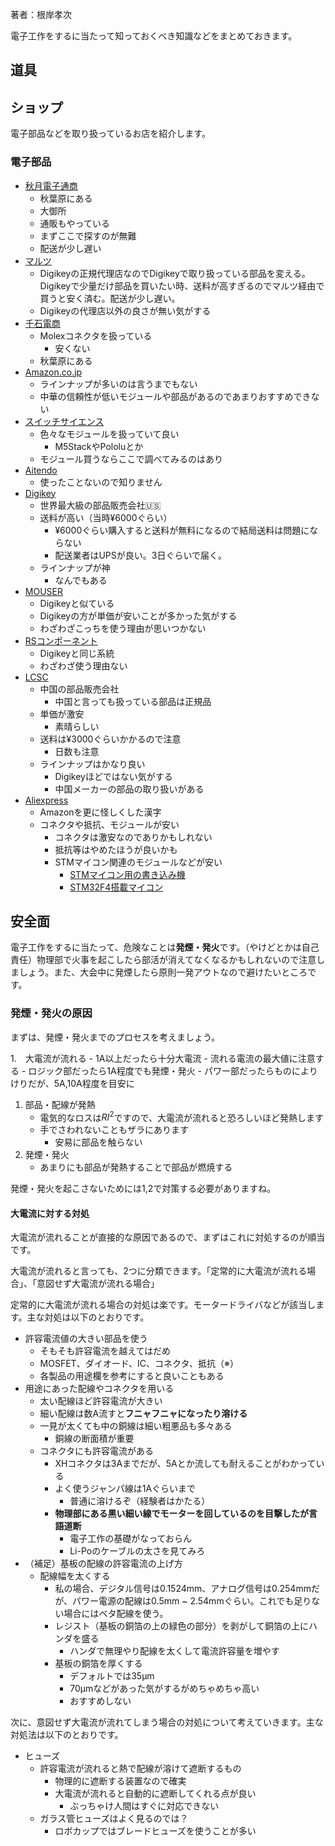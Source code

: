 著者：根岸孝次

電子工作をするに当たって知っておくべき知識などをまとめておきます。
## 道具

## ショップ
電子部品などを取り扱っているお店を紹介します。
### 電子部品
- [秋月電子通商](https://akizukidenshi.com/catalog/default.aspx)
	- 秋葉原にある
	- 大御所
	- 通販もやっている
	- まずここで探すのが無難
	- 配送が少し遅い
- [マルツ](https://www.marutsu.co.jp/)
	- Digikeyの正規代理店なのでDigikeyで取り扱っている部品を変える。Digikeyで少量だけ部品を買いたい時、送料が高すぎるのでマルツ経由で買うと安く済む。配送が少し遅い。
	- Digikeyの代理店以外の良さが無い気がする
- [千石電商](https://www.sengoku.co.jp/)
	- Molexコネクタを扱っている
		- 安くない
	- 秋葉原にある
- [Amazon.co.jp](https://www.amazon.co.jp/)
	- ラインナップが多いのは言うまでもない
	- 中華の信頼性が低いモジュールや部品があるのであまりおすすめできない
- [スイッチサイエンス](https://www.switch-science.com/)
	- 色々なモジュールを扱っていて良い
		- M5StackやPololuとか
	- モジュール買うならここで調べてみるのはあり
- [Aitendo](https://www.aitendo.com/)
	- 使ったことないので知りません
- [Digikey](https://www.digikey.jp/)
	- 世界最大級の部品販売会社🇺🇸
	- 送料が高い（当時¥6000ぐらい）
		- ¥6000ぐらい購入すると送料が無料になるので結局送料は問題にならない
		- 配送業者はUPSが良い。3日ぐらいで届く。
	- ラインナップが神
		- なんでもある
- [MOUSER](https://www.mouser.jp/)
	- Digikeyと似ている
	- Digikeyの方が単価が安いことが多かった気がする
	- わざわざこっちを使う理由が思いつかない
- [RSコンポーネント](https://jp.rs-online.com/web/)
	- Digikeyと同じ系統
	- わざわざ使う理由ない
- [LCSC](https://www.lcsc.com/)
	- 中国の部品販売会社
		- 中国と言っても扱っている部品は正規品
	- 単価が激安
		- 素晴らしい
	- 送料は¥3000ぐらいかかるので注意
		- 日数も注意
	- ラインナップはかなり良い
		- Digikeyほどではない気がする
		- 中国メーカーの部品の取り扱いがある
- [Aliexpress](https://ja.aliexpress.com/?gatewayAdapt=glo2jpn)
	- Amazonを更に怪しくした漢字
	- コネクタや抵抗、モジュールが安い
		- コネクタは激安なのでありかもしれない
		- 抵抗等はやめたほうが良いかも
		- STMマイコン関連のモジュールなどが安い
			- [STMマイコン用の書き込み機](https://ja.aliexpress.com/item/3256804213481525.html?algo_pvid=badcb106-e43f-4ceb-a85e-d926414b21d2&algo_exp_id=badcb106-e43f-4ceb-a85e-d926414b21d2-0&pdp_npi=4@dis!USD!2.35!2.35!!!16.76!16.76!@2102f0cc17310717999205539e1b7a!12000037047098773!sea!US!3683584924!X&curPageLogUid=4iU8eCC9XemG&utparam-url=scene:search%7Cquery_from:)
			- [STM32F4搭載マイコン](https://ja.aliexpress.com/item/3256801269871873.html?algo_pvid=a8d1be6f-c446-4f88-8324-49b0c3f887fc&algo_exp_id=a8d1be6f-c446-4f88-8324-49b0c3f887fc-0&pdp_npi=4@dis!USD!3.78!3.78!!!26.89!26.89!@2141001d17310718485273166edf81!12000034304092617!sea!US!3683584924!X&curPageLogUid=K09wU0ay7mYL&utparam-url=scene:search%7Cquery_from:)

## 安全面
電子工作をするに当たって、危険なことは**発煙・発火**です。（やけどとかは自己責任）物理部で火事を起こしたら部活が消えてなくなるかもしれないので注意しましょう。また、大会中に発煙したら原則一発アウトなので避けたいところです。

### 発煙・発火の原因
まずは、発煙・発火までのプロセスを考えましょう。

1.　大電流が流れる
	- 1A以上だったら十分大電流
	- 流れる電流の最大値に注意する
	- ロジック部だったら1A程度でも発煙・発火
	- パワー部だったらものによりけりだが、5A,10A程度を目安に
1. 部品・配線が発熱
	- 電気的なロスは$RI^2$ですので、大電流が流れると恐ろしいほど発熱します
	- 手でさわれないこともザラにあります
		- 安易に部品を触らない
2. 発煙・発火
	- あまりにも部品が発熱することで部品が燃焼する

発煙・発火を起こさないためには1,2で対策する必要がありますね。

#### 大電流に対する対処
大電流が流れることが直接的な原因であるので、まずはこれに対処するのが順当です。

大電流が流れると言っても、2つに分類できます。「定常的に大電流が流れる場合」、「意図せず大電流が流れる場合」

定常的に大電流が流れる場合の対処は楽です。モータードライバなどが該当します。主な対処は以下のとおりです。
- 許容電流値の大きい部品を使う
	- そもそも許容電流を越えてはだめ
	- MOSFET、ダイオード、IC、コネクタ、抵抗（※）
	- 各製品の用途欄を参考にすると良いこともある
- 用途にあった配線やコネクタを用いる
	- 太い配線ほど許容電流が大きい
	- 細い配線は数A流すと**フニャフニャになったり溶ける**
	- 一見が太くても中の銅線は細い粗悪品も多々ある
		- 銅線の断面積が重要
	- コネクタにも許容電流がある
		- XHコネクタは3Aまでだが、5Aとか流しても耐えることがわかっている
		- よく使うジャンパ線は1Aぐらいまで
			- 普通に溶けるぞ（経験者はかたる）
		- **物理部にある黒い細い線でモーターを回しているのを目撃したが言語道断**
			- 電子工作の基礎がなっておらん
			- Li-Poのケーブルの太さを見てみろ
- （補足）基板の配線の許容電流の上げ方
	- 配線幅を太くする
		- 私の場合、デジタル信号は0.1524mm、アナログ信号は0.254mmだが、パワー電源の配線は0.5mm ~ 2.54mmぐらい。これでも足りない場合にはベタ配線を使う。
		- レジスト（基板の銅箔の上の緑色の部分）を剥がして銅箔の上にハンダを盛る
			- ハンダで無理やり配線を太くして電流許容量を増やす
		- 基板の銅箔を厚くする
			- デフォルトでは35μm
			- 70μmなどがあった気がするがめちゃめちゃ高い
			- おすすめしない

次に、意図せず大電流が流れてしまう場合の対処について考えていきます。主な対処法は以下のとおりです。
- ヒューズ
	- 許容電流が流れると熱で配線が溶けて遮断するもの
		- 物理的に遮断する装置なので確実
		- 大電流が流れると自動的に遮断してくれる点が良い
			- ぶっちゃけ人間はすぐに対応できない
	- ガラス管ヒューズはよく見るのでは？
		- ロボカップではブレードヒューズを使うことが多い

